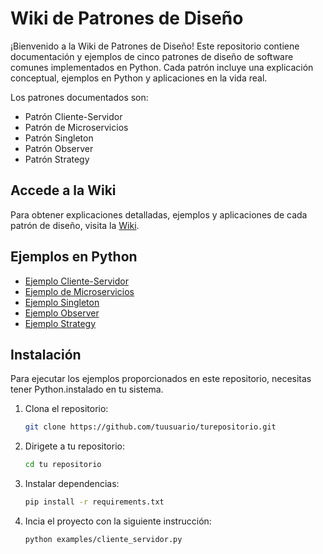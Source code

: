 # Wiki de Patrones de Diseño

¡Bienvenido a la Wiki de Patrones de Diseño! Este repositorio contiene documentación y ejemplos de cinco patrones de diseño de software comunes implementados en Python. Cada patrón incluye una explicación conceptual, ejemplos en Python y aplicaciones en la vida real.

Los patrones documentados son:

- Patrón Cliente-Servidor
- Patrón de Microservicios
- Patrón Singleton
- Patrón Observer
- Patrón Strategy

## Accede a la Wiki

Para obtener explicaciones detalladas, ejemplos y aplicaciones de cada patrón de diseño, visita la [Wiki](https://github.com/John-fonseca/GlosarioConceptos-Arquitectura-de-Software-/wiki).

## Ejemplos en Python

- [Ejemplo Cliente-Servidor](Examples/Client-Servidor)
- [Ejemplo de Microservicios](Examples//microservicios.py)
- [Ejemplo Singleton](Examples/singleton.py)
- [Ejemplo Observer](Examples//observer.py)
- [Ejemplo Strategy](Examples/strategy.py)

## Instalación

Para ejecutar los ejemplos proporcionados en este repositorio, necesitas tener Python.instalado en tu sistema.

1. Clona el repositorio:
   ```bash
   git clone https://github.com/tuusuario/turepositorio.git

2. Dirigete a tu repositorio:
   ```bash
   cd tu repositorio
3. Instalar dependencias:
   ```bash
   pip install -r requirements.txt

4. Incia el proyecto con la siguiente instrucción:
   ```bash
   python examples/cliente_servidor.py

